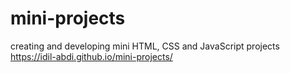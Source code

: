 # mini-projects
creating and developing mini HTML, CSS and JavaScript projects
</br>
https://idil-abdi.github.io/mini-projects/
